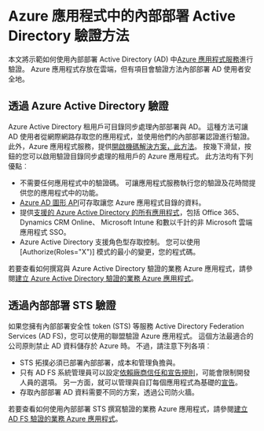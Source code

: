 <properties 
    pageTitle="Azure 應用程式中的內部部署 Active Directory 驗證方法 |Microsoft Azure" 
    description="深入了解 Azure 應用程式服務中的線條的商務應用程式與內部部署的 Active Directory 驗證不同的選項" 
    services="app-service" 
    documentationCenter="" 
    authors="cephalin" 
    manager="wpickett" 
    editor="jimbe"/>

<tags 
    ms.service="app-service" 
    ms.devlang="na" 
    ms.topic="article" 
    ms.tgt_pltfrm="na" 
    ms.workload="web" 
    ms.date="08/31/2016" 
    ms.author="cephalin"/>

# <a name="authenticate-with-on-premises-active-directory-in-your-azure-app"></a>Azure 應用程式中的內部部署 Active Directory 驗證方法 #

本文將示範如何使用內部部署 Active Directory (AD) 中[Azure 應用程式服務](../app-service/app-service-value-prop-what-is.md)進行驗證。 Azure 應用程式存放在雲端，但有項目會驗證方法內部部署 AD 使用者安全地。 

## <a name="authenticate-through-azure-active-directory"></a>透過 Azure Active Directory 驗證
Azure Active Directory 租用戶可目錄同步處理內部部署與 AD。 這種方法可讓 AD 使用者從網際網路存取您的應用程式，並使用他們的內部部署認證進行驗證。 此外，Azure 應用程式服務，提供[開啟機碼解決方案，此方法](../app-service-mobile/app-service-mobile-how-to-configure-active-directory-authentication.md)。 按幾下滑鼠，按鈕的您可以啟用驗證目錄同步處理的租用戶的 Azure 應用程式。 此方法均有下列優點︰

-   不需要任何應用程式中的驗證碼。 可讓應用程式服務執行您的驗證及花時間提供您的應用程式中的功能。
-   [Azure AD 圖形 API](http://msdn.microsoft.com/library/azure/hh974476.aspx)可存取讓您 Azure 應用程式目錄的資料。
-   提供[支援的 Azure Active Directory 的所有應用程式](/marketplace/active-directory/)，包括 Office 365、 Dynamics CRM Online、 Microsoft Intune 和數以千計的非 Microsoft 雲端應用程式 SSO。 
-   Azure Active Directory 支援角色型存取控制。 您可以使用 [Authorize(Roles="X")] 模式的最小的變更，您的程式碼。

若要查看如何撰寫與 Azure Active Directory 驗證的業務 Azure 應用程式，請參閱[建立 Azure Active Directory 驗證的業務 Azure 應用程式](web-sites-dotnet-lob-application-azure-ad.md)。

## <a name="authenticate-through-an-on-premises-sts"></a>透過內部部署 STS 驗證
如果您擁有內部部署安全性 token (STS) 等服務 Active Directory Federation Services (AD FS)，您可以使用的聯盟驗證 Azure 應用程式。 這個方法最適合的公司原則禁止 AD 資料儲存於 Azure 時。 不過，請注意下列各項︰

-   STS 拓撲必須已部署內部部署，成本和管理負擔與。
-   只有 AD FS 系統管理員可以設定[依賴廠商信任和宣告規則](http://technet.microsoft.com/library/dd807108.aspx)，可能會限制開發人員的選項。 另一方面，就可以管理與自訂每個應用程式為基礎的[宣告](http://technet.microsoft.com/library/ee913571.aspx)。
-   存取內部部署 AD 資料需要不同的方案，透過公司防火牆。

若要查看如何使用內部部署 STS 撰寫驗證的業務 Azure 應用程式，請參閱[建立 AD FS 驗證的業務 Azure 應用程式](web-sites-dotnet-lob-application-adfs.md)。
 
